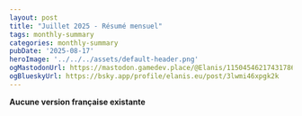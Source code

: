 ```yaml
---
layout: post
title: "Juillet 2025 - Résumé mensuel"
tags: monthly-summary
categories: monthly-summary
pubDate: '2025-08-17'
heroImage: '../../../assets/default-header.png'
ogMastodonUrl: https://mastodon.gamedev.place/@Elanis/115045462174317861
ogBlueskyUrl: https://bsky.app/profile/elanis.eu/post/3lwmi46xpgk2k
---
```

<b>Aucune version française existante</b>
